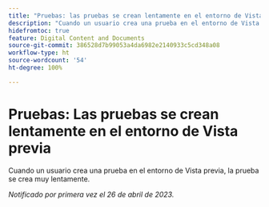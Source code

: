 ```yaml
---
title: "Pruebas: las pruebas se crean lentamente en el entorno de Vista previa"
description: "Cuando un usuario crea una prueba en el entorno de Vista previa, la prueba se crea muy lentamente."
hidefromtoc: true
feature: Digital Content and Documents
source-git-commit: 386528d7b99053a4da6982e2140933c5cd348a08
workflow-type: ht
source-wordcount: '54'
ht-degree: 100%

---
```



# Pruebas: Las pruebas se crean lentamente en el entorno de Vista previa

<!--This article is by request. Article is on WF and WFP TOCs-->

Cuando un usuario crea una prueba en el entorno de Vista previa, la prueba se crea muy lentamente.

_Notificado por primera vez el 26 de abril de 2023._

